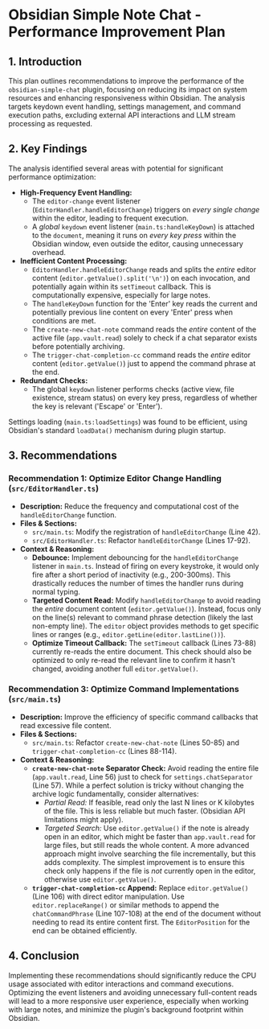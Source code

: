 # Obsidian Simple Note Chat - Performance Improvement Plan

## 1. Introduction

This plan outlines recommendations to improve the performance of the `obsidian-simple-chat` plugin, focusing on reducing its impact on system resources and enhancing responsiveness within Obsidian. The analysis targets keydown event handling, settings management, and command execution paths, excluding external API interactions and LLM stream processing as requested.

## 2. Key Findings

The analysis identified several areas with potential for significant performance optimization:

*   **High-Frequency Event Handling:**
    *   The `editor-change` event listener (`EditorHandler.handleEditorChange`) triggers on *every single change* within the editor, leading to frequent execution.
    *   A *global* `keydown` event listener (`main.ts:handleKeyDown`) is attached to the `document`, meaning it runs on *every key press* within the Obsidian window, even outside the editor, causing unnecessary overhead.
*   **Inefficient Content Processing:**
    *   `EditorHandler.handleEditorChange` reads and splits the *entire* editor content (`editor.getValue().split('\n')`) on each invocation, and potentially again within its `setTimeout` callback. This is computationally expensive, especially for large notes.
    *   The `handleKeyDown` function for the 'Enter' key reads the current and potentially previous line content on every 'Enter' press when conditions are met.
    *   The `create-new-chat-note` command reads the *entire* content of the active file (`app.vault.read`) solely to check if a chat separator exists before potentially archiving.
    *   The `trigger-chat-completion-cc` command reads the *entire* editor content (`editor.getValue()`) just to append the command phrase at the end.
*   **Redundant Checks:**
    *   The global `keydown` listener performs checks (active view, file existence, stream status) on every key press, regardless of whether the key is relevant ('Escape' or 'Enter').

Settings loading (`main.ts:loadSettings`) was found to be efficient, using Obsidian's standard `loadData()` mechanism during plugin startup.

## 3. Recommendations

### Recommendation 1: Optimize Editor Change Handling (`src/EditorHandler.ts`)

*   **Description:** Reduce the frequency and computational cost of the `handleEditorChange` function.
*   **Files & Sections:**
    *   `src/main.ts`: Modify the registration of `handleEditorChange` (Line 42).
    *   `src/EditorHandler.ts`: Refactor `handleEditorChange` (Lines 17-92).
*   **Context & Reasoning:**
    *   **Debounce:** Implement debouncing for the `handleEditorChange` listener in `main.ts`. Instead of firing on every keystroke, it would only fire after a short period of inactivity (e.g., 200-300ms). This drastically reduces the number of times the handler runs during normal typing.
    *   **Targeted Content Read:** Modify `handleEditorChange` to avoid reading the *entire* document content (`editor.getValue()`). Instead, focus only on the line(s) relevant to command phrase detection (likely the last non-empty line). The `editor` object provides methods to get specific lines or ranges (e.g., `editor.getLine(editor.lastLine())`).
    *   **Optimize Timeout Callback:** The `setTimeout` callback (Lines 73-88) currently re-reads the entire document. This check should also be optimized to only re-read the relevant line to confirm it hasn't changed, avoiding another full `editor.getValue()`.


### Recommendation 3: Optimize Command Implementations (`src/main.ts`)

*   **Description:** Improve the efficiency of specific command callbacks that read excessive file content.
*   **Files & Sections:**
    *   `src/main.ts`: Refactor `create-new-chat-note` (Lines 50-85) and `trigger-chat-completion-cc` (Lines 88-114).
*   **Context & Reasoning:**
    *   **`create-new-chat-note` Separator Check:** Avoid reading the entire file (`app.vault.read`, Line 56) just to check for `settings.chatSeparator` (Line 57). While a perfect solution is tricky without changing the archive logic fundamentally, consider alternatives:
        *   *Partial Read:* If feasible, read only the last N lines or K kilobytes of the file. This is less reliable but much faster. (Obsidian API limitations might apply).
        *   *Targeted Search:* Use `editor.getValue()` if the note is already open in an editor, which might be faster than `app.vault.read` for large files, but still reads the whole content. A more advanced approach might involve searching the file incrementally, but this adds complexity. The simplest improvement is to ensure this check only happens if the file is *not* currently open in the editor, otherwise use `editor.getValue()`.
    *   **`trigger-chat-completion-cc` Append:** Replace `editor.getValue()` (Line 106) with direct editor manipulation. Use `editor.replaceRange()` or similar methods to append the `chatCommandPhrase` (Line 107-108) at the end of the document without needing to read its entire content first. The `EditorPosition` for the end can be obtained efficiently.

## 4. Conclusion

Implementing these recommendations should significantly reduce the CPU usage associated with editor interactions and command executions. Optimizing the event listeners and avoiding unnecessary full-content reads will lead to a more responsive user experience, especially when working with large notes, and minimize the plugin's background footprint within Obsidian.